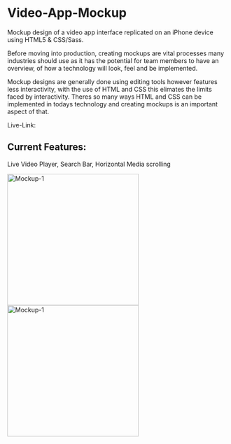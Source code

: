 # Video-App-Mockup

Mockup design of a video app interface replicated on an iPhone device using HTML5 & CSS/Sass. 

Before moving into production, creating mockups are vital processes many industries should use as it has the potential for team members to have an overview, 
of how a technology will look, feel and be implemented. 

Mockup designs are generally done using editing tools however features less interactivity, with the use of HTML and CSS this elimates the limits faced by interactivity.
Theres so many ways HTML and CSS can be implemented in todays technology and creating mockups is an important aspect of that.

Live-Link:

## Current Features:
Live Video Player, Search Bar, Horizontal Media scrolling

<div margin="0 auto">
<img width="300" alt="Mockup-1" src="https://user-images.githubusercontent.com/87822768/146785316-5c83837c-2571-448b-9b59-fcf60db64890.png">
<img width="300" alt="Mockup-1" src="https://user-images.githubusercontent.com/87822768/146785313-248d1c02-5620-4344-9935-e59709464172.gif">
</div>
